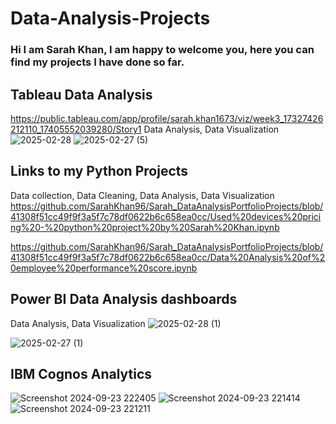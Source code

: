 # Data-Analysis-Projects
### Hi I am Sarah Khan, I am happy to welcome you, here you can find my projects I have done so far.

## Tableau Data Analysis
https://public.tableau.com/app/profile/sarah.khan1673/viz/week3_17327426212110_17405552039280/Story1
Data Analysis, Data Visualization
![2025-02-28](https://github.com/user-attachments/assets/1175b01c-e4e0-4c58-9951-fc3cdb6253e8)
![2025-02-27 (5)](https://github.com/user-attachments/assets/2687a643-6c4c-40bb-8a5f-76b33c43b65b)

## Links to my Python Projects

Data collection, Data Cleaning, Data Analysis, Data Visualization
https://github.com/SarahKhan96/Sarah_DataAnalysisPortfolioProjects/blob/41308f51cc49f9f3a5f7c78df0622b6c658ea0cc/Used%20devices%20pricing%20-%20python%20project%20by%20Sarah%20Khan.ipynb

https://github.com/SarahKhan96/Sarah_DataAnalysisPortfolioProjects/blob/41308f51cc49f9f3a5f7c78df0622b6c658ea0cc/Data%20Analysis%20of%20employee%20performance%20score.ipynb

## Power BI Data Analysis dashboards
Data Analysis, Data Visualization
![2025-02-28 (1)](https://github.com/user-attachments/assets/1a26d7e1-4e84-4f34-a6d5-625bcd219f88)

![2025-02-27 (1)](https://github.com/user-attachments/assets/cb97e99c-e873-4e14-904c-d53dd0436ba3)

## IBM Cognos Analytics
![Screenshot 2024-09-23 222405](https://github.com/user-attachments/assets/6d60d390-4333-4cf0-a645-a627ac7c53d9)
![Screenshot 2024-09-23 221414](https://github.com/user-attachments/assets/4c895a20-2bb9-483b-98e9-9d5136da56ed)
![Screenshot 2024-09-23 221211](https://github.com/user-attachments/assets/4924cbd2-2433-49df-8cc1-af857ec20035)







